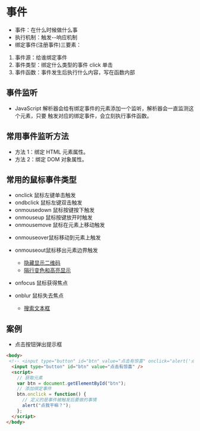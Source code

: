 # 事件

- 事件：在什么时候做什么事
- 执行机制：触发--响应机制
- 绑定事件(注册事件)三要素：

1. 事件源：给谁绑定事件
2. 事件类型：绑定什么类型的事件 click 单击
3. 事件函数：事件发生后执行什么内容，写在函数内部

## 事件监听

- JavaScript 解析器会给有绑定事件的元素添加一个监听，解析器会一直监测这个元素，只要
  触发对应的绑定事件，会立刻执行事件函数。

## 常用事件监听方法

- 方法 1：绑定 HTML 元素属性。
- 方法 2：绑定 DOM 对象属性。

## 常用的鼠标事件类型

- onclick 鼠标左键单击触发
- ondbclick 鼠标左键双击触发
- onmousedown 鼠标按键按下触发
- onmouseup 鼠标按键放开时触发
- onmousemove 鼠标在元素上移动触发

* onmouseover鼠标移动到元素上触发 
* onmouseout鼠标移出元素边界触发
  - [隐藏显示二维码](/Javascript/part3/DOM/case-style-class.md#隐藏显示二维码)
  - [隔行变色和高亮显示](/Javascript/part3/DOM/case-style-class.md#隔行变色和高亮显示)

* onfocus 鼠标获得焦点
* onblur 鼠标失去焦点
  - [搜索文本框](/Javascript/part3/DOM/forml.md#_3-搜索文本框)


## 案例

- 点击按钮弹出提示框

```html
<body>
 <!-- <input type="button" id="btn" value="点击有惊喜" onclick="alert('点我做什么？')"> -->
  <input type="button" id="btn" value="点击有惊喜" />
  <script>
    // 获取元素
    var btn = document.getElementById("btn");
    // 添加绑定事件
    btn.onclick = function() {
      // 定义的是事件被触发后要做的事情
      alert("点我干嘛？");
    };
  </script>
</body>
```
